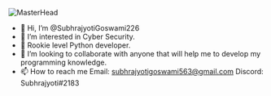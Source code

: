![MasterHead](https://hellofuture.orange.com/app/uploads/2021/04/home-HF_GA-1920x1080-CYBERSECU.gif)


- 👋 Hi, I’m @SubhrajyotiGoswami226
- 👀 I’m interested in Cyber Security.
- 🌱 Rookie level Python developer.
- 💞️ I’m looking to collaborate with anyone that will help me to develop my programming knowledge.
- 📫 How to reach me Email:   subhrajyotigoswami563@gmail.com
                     Discord: Subhrajyoti#2183

<!---
SubhrajyotiGoswami226/SubhrajyotiGoswami226 is a ✨ special ✨ repository because its `README.md` (this file) appears on your GitHub profile.
You can click the Preview link to take a look at your changes.
--->
